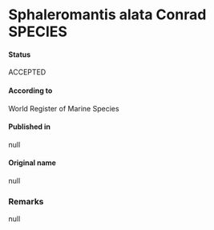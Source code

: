 Sphaleromantis alata Conrad SPECIES
=======

#### Status
ACCEPTED

#### According to
World Register of Marine Species

#### Published in
null

#### Original name
null

### Remarks
null